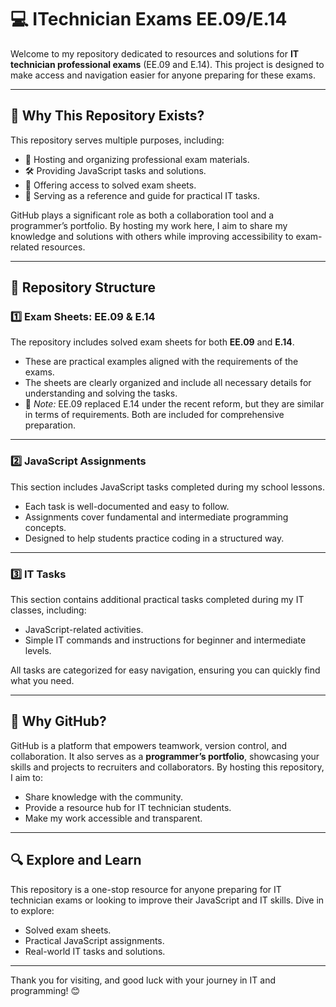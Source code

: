 # 💻 ITechnician Exams EE.09/E.14  

Welcome to my repository dedicated to resources and solutions for **IT technician professional exams** (EE.09 and E.14). This project is designed to make access and navigation easier for anyone preparing for these exams.  

---

## 🚀 Why This Repository Exists?  

This repository serves multiple purposes, including:  
- 📂 Hosting and organizing professional exam materials.  
- 🛠️ Providing JavaScript tasks and solutions.  
- 📜 Offering access to solved exam sheets.  
- 🧭 Serving as a reference and guide for practical IT tasks.  

GitHub plays a significant role as both a collaboration tool and a programmer’s portfolio. By hosting my work here, I aim to share my knowledge and solutions with others while improving accessibility to exam-related resources.  

---

## 📁 Repository Structure  

### 1️⃣ **Exam Sheets: EE.09 & E.14**  
The repository includes solved exam sheets for both **EE.09** and **E.14**.  
- These are practical examples aligned with the requirements of the exams.  
- The sheets are clearly organized and include all necessary details for understanding and solving the tasks.  
- 📝 *Note:* EE.09 replaced E.14 under the recent reform, but they are similar in terms of requirements. Both are included for comprehensive preparation.

---

### 2️⃣ **JavaScript Assignments**  
This section includes JavaScript tasks completed during my school lessons.  
- Each task is well-documented and easy to follow.  
- Assignments cover fundamental and intermediate programming concepts.  
- Designed to help students practice coding in a structured way.  

---

### 3️⃣ **IT Tasks**  
This section contains additional practical tasks completed during my IT classes, including:  
- JavaScript-related activities.  
- Simple IT commands and instructions for beginner and intermediate levels.  

All tasks are categorized for easy navigation, ensuring you can quickly find what you need.  

---

## 🌟 Why GitHub?  

GitHub is a platform that empowers teamwork, version control, and collaboration. It also serves as a **programmer’s portfolio**, showcasing your skills and projects to recruiters and collaborators. By hosting this repository, I aim to:  
- Share knowledge with the community.  
- Provide a resource hub for IT technician students.  
- Make my work accessible and transparent.  

---

## 🔍 Explore and Learn  

This repository is a one-stop resource for anyone preparing for IT technician exams or looking to improve their JavaScript and IT skills. Dive in to explore:  
- Solved exam sheets.  
- Practical JavaScript assignments.  
- Real-world IT tasks and solutions.  

---

Thank you for visiting, and good luck with your journey in IT and programming! 😊  
